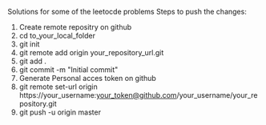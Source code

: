 Solutions for some of the leetocde problems
Steps to push the changes:
1. Create remote repositry on github
2. cd to_your_local_folder
3. git init
4. git remote add origin your_repository_url.git
5. git add .
6. git commit -m "Initial commit"
7. Generate Personal acces token on github
8. git remote set-url origin https://your_username:your_token@github.com/your_username/your_repository.git
9. git push -u origin master



